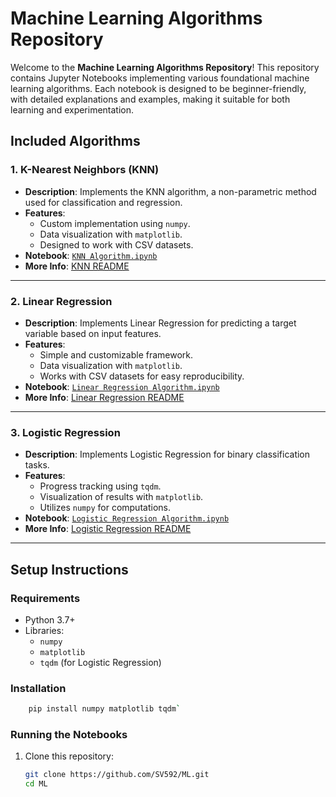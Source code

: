 # Machine Learning Algorithms Repository

Welcome to the **Machine Learning Algorithms Repository**! This repository contains Jupyter Notebooks implementing various foundational machine learning algorithms. Each notebook is designed to be beginner-friendly, with detailed explanations and examples, making it suitable for both learning and experimentation.

## Included Algorithms

### 1. **K-Nearest Neighbors (KNN)**
- **Description**: Implements the KNN algorithm, a non-parametric method used for classification and regression.
- **Features**:
  - Custom implementation using `numpy`.
  - Data visualization with `matplotlib`.
  - Designed to work with CSV datasets.
- **Notebook**: [`KNN Algorithm.ipynb`](./KNN%20Algorithm.ipynb)
- **More Info**: [KNN README](./KNN/README.md)

---

### 2. **Linear Regression**
- **Description**: Implements Linear Regression for predicting a target variable based on input features.
- **Features**:
  - Simple and customizable framework.
  - Data visualization with `matplotlib`.
  - Works with CSV datasets for easy reproducibility.
- **Notebook**: [`Linear Regression Algorithm.ipynb`](./Linear%20Regression%20Algorithm.ipynb)
- **More Info**: [Linear Regression README](./Linear%20Regression/README.md)

---

### 3. **Logistic Regression**
- **Description**: Implements Logistic Regression for binary classification tasks.
- **Features**:
  - Progress tracking using `tqdm`.
  - Visualization of results with `matplotlib`.
  - Utilizes `numpy` for computations.
- **Notebook**: [`Logistic Regression Algorithm.ipynb`](./Logistic%20Regression%20Algorithm.ipynb)
- **More Info**: [Logistic Regression README](./Logistic%20Regression/README.md)

---

## Setup Instructions

### Requirements
- Python 3.7+
- Libraries:
  - `numpy`
  - `matplotlib`
  - `tqdm` (for Logistic Regression)
 
### Installation
```bash
    pip install numpy matplotlib tqdm` 
```
### Running the Notebooks
1. Clone this repository:
   ```bash
   git clone https://github.com/SV592/ML.git
   cd ML
   ```
